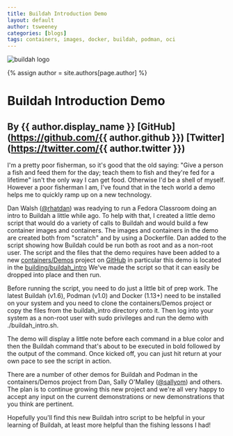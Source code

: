 ```yaml
---
title: Buildah Introduction Demo
layout: default
author: tsweeney
categories: [blogs]
tags: containers, images, docker, buildah, podman, oci
---
```

![buildah logo](https://buildah.io/images/buildah.png)

{% assign author = site.authors[page.author] %}
# Buildah Introduction Demo 
## By {{ author.display_name }} [GitHub](https://github.com/{{ author.github }}) [Twitter](https://twitter.com/{{ author.twitter }})

I'm a pretty poor fisherman, so it's good that the old saying: "Give a person a fish and feed them for the day; teach them to fish and they're fed for a lifetime" isn't the only way I can get food.  Otherwise I'd be a shell of myself.  However a poor fisherman I am, I've found that in the tech world a demo helps me to quickly ramp up on a new technology.  

Dan Walsh ([@rhatdan](https://github.com/rhatdan)) was readying to run a Fedora Classroom doing an intro to Buildah a little while ago.  To help with that, I created a little demo script that would do a variety of calls to Buildah and would build a few container images and containers.  The images and containers in the demo are created both from "scratch" and by using a Dockerfile.  Dan added to the script showing how Buildah could be run both as root and as a non-root user.  The script and the files that the demo requires have been added to a new [containers/Demos](https://github.com/containers/Demos) project on [GitHub](https://github.com) in particular this demo is located in the [building/buildah_intro](https://github.com/containers/Demos/tree/master/building/buildah_intro)  We've made the script so that it can easily be dropped into place and then run.

Before running the script, you need to do just a little bit of prep work.  The latest Buildah (v1.6), Podman (v1.0) and Docker (1.13+) need to be installed on your system and you need to clone the containers/Demos project or copy the files from the buildah_intro directory onto it.  Then log into your system as a non-root user with sudo privileges and run the demo with ./buildah_intro.sh.

The demo will display a little note before each command in a blue color and then the Buildah command that's about to be executed in bold followed by the output of the command.  Once kicked off, you can just hit return at your own pace to see the script in action.

There are a number of other demos for Buildah and Podman in the containers/Demos project from Dan, Sally O'Malley ([@sallyom](https://github.com/sallyom)) and others.  The plan is to continue growing this new project and we're all very happy to accept any input on the current demonstrations or new demonstrations that you think are pertinent.

Hopefully you'll find this new Buildah intro script to be helpful in your learning of Buildah, at least more helpful than the fishing lessons I had!
